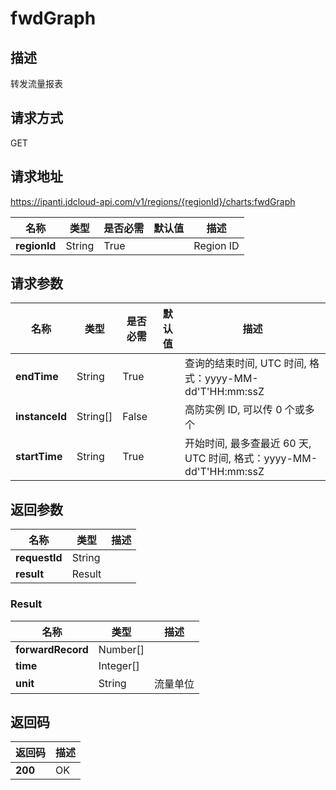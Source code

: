# fwdGraph


## 描述
转发流量报表

## 请求方式
GET

## 请求地址
https://ipanti.jdcloud-api.com/v1/regions/{regionId}/charts:fwdGraph

|名称|类型|是否必需|默认值|描述|
|---|---|---|---|---|
|**regionId**|String|True||Region ID|

## 请求参数
|名称|类型|是否必需|默认值|描述|
|---|---|---|---|---|
|**endTime**|String|True||查询的结束时间, UTC 时间, 格式：yyyy-MM-dd'T'HH:mm:ssZ|
|**instanceId**|String[]|False||高防实例 ID, 可以传 0 个或多个|
|**startTime**|String|True||开始时间, 最多查最近 60 天, UTC 时间, 格式：yyyy-MM-dd'T'HH:mm:ssZ|


## 返回参数
|名称|类型|描述|
|---|---|---|
|**requestId**|String||
|**result**|Result||


### Result
|名称|类型|描述|
|---|---|---|
|**forwardRecord**|Number[]||
|**time**|Integer[]||
|**unit**|String|流量单位|

## 返回码
|返回码|描述|
|---|---|
|**200**|OK|
